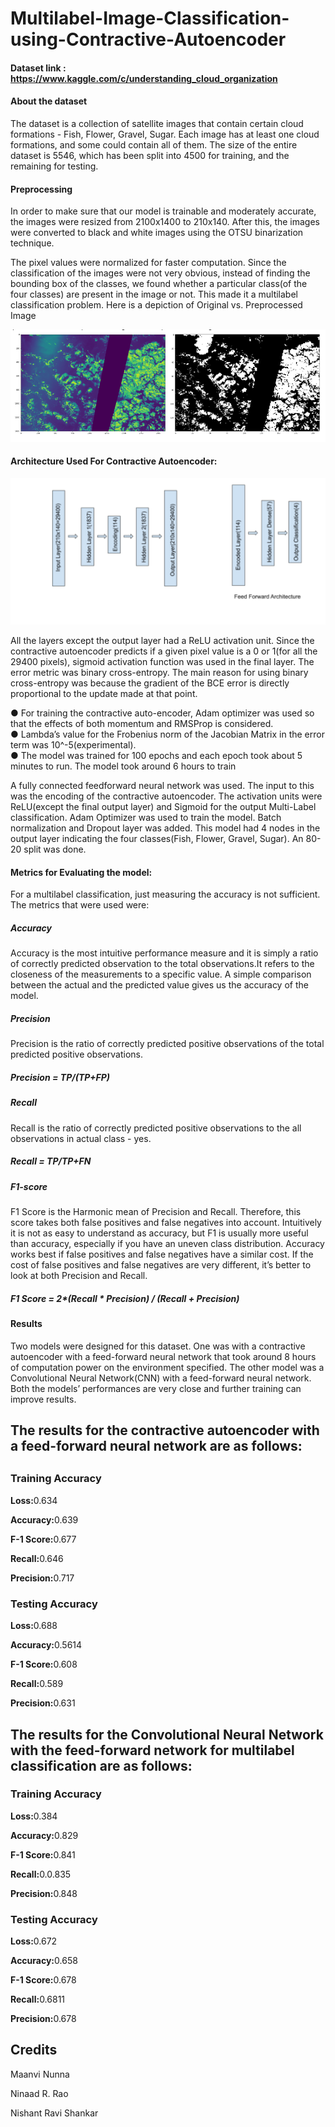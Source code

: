 # Multilabel-Image-Classification-using-Contractive-Autoencoder

#### Dataset link : https://www.kaggle.com/c/understanding_cloud_organization
#### About the dataset
<p>The dataset is a collection of satellite images that contain certain cloud formations - Fish, Flower,
Gravel, Sugar. Each image has at least one cloud formations, and some could contain all of them.
The size of the entire dataset is 5546, which has been split into 4500 for training, and the remaining
for testing.</p>

#### Preprocessing
<p>In order to make sure that our model is trainable and moderately accurate, the images were resized
from 2100x1400 to 210x140. After this, the images were converted to black and white images using
the OTSU binarization technique.</p>
<p>The pixel values were normalized for faster computation. Since the classification of the images were
not very obvious, instead of finding the bounding box of the classes, we found whether a particular
class(of the four classes) are present in the image or not. This made it a multilabel classification
problem. Here is a depiction of Original vs. Preprocessed Image</p>
<img src = "./image/Image.png"></img>

#### Architecture Used For Contractive Autoencoder:
<img src = "./image/Architecture.png"></img>
<p>All the layers except the output layer had a ReLU activation unit. Since the contractive autoencoder
predicts if a given pixel value is a 0 or 1(for all the 29400 pixels), sigmoid activation function was used
in the final layer. The error metric was binary cross-entropy. The main reason for using binary
cross-entropy was because the gradient of the BCE error is directly proportional to the update made
at that point.</p>
● For training the contractive auto-encoder, Adam optimizer was used so that the effects of both
momentum and RMSProp is considered.<br>
● Lambda’s value for the Frobenius norm of the Jacobian Matrix in the error term was
10^-5(experimental).<br>
● The model was trained for 100 epochs and each epoch took about 5 minutes to run. The
model took around 6 hours to train<br>
<p>
A fully connected feedforward neural network was used. The input to this was the encoding of the
contractive autoencoder. The activation units were ReLU(except the final output layer) and Sigmoid
for the output Multi-Label classification. Adam Optimizer was used to train the model. Batch
normalization and Dropout layer was added. This model had 4 nodes in the output layer indicating the
four classes(Fish, Flower, Gravel, Sugar). An 80-20 split was done.</p>


#### Metrics for Evaluating the model:
</p>For a multilabel classification, just measuring the accuracy is not sufficient. The metrics that were
used were:</p>
<h5>Accuracy</h5> <p>Accuracy is the most intuitive performance measure and it is simply a ratio of correctly
predicted observation to the total observations.It refers to the closeness of the measurements to a
specific value. A simple comparison between the actual and the predicted value gives us the accuracy
of the model.</p>
<h5>Precision</h5> <p>Precision is the ratio of correctly predicted positive observations of the total predicted
positive observations.</p>
<h5>Precision = TP/(TP+FP)</h5>
<h5>Recall</h5><p> Recall is the ratio of correctly predicted positive observations to the all observations in actual
class - yes.</p>
<h5>Recall = TP/TP+FN</h5>
<h5>F1-score</h5><p>F1 Score is the Harmonic mean of Precision and Recall. Therefore, this score takes both
false positives and false negatives into account. Intuitively it is not as easy to understand as accuracy,
but F1 is usually more useful than accuracy, especially if you have an uneven class distribution.
Accuracy works best if false positives and false negatives have a similar cost. If the cost of false
positives and false negatives are very different, it’s better to look at both Precision and Recall.</p>
<h5>F1 Score = 2*(Recall * Precision) / (Recall + Precision)</h5>


#### Results
<p>Two models were designed for this dataset. One was with a contractive autoencoder with a
feed-forward neural network that took around 8 hours of computation power on the environment
specified. The other model was a Convolutional Neural Network(CNN) with a feed-forward neural
network. Both the models’ performances are very close and further training can improve results.
<h2>The results for the contractive autoencoder with a feed-forward neural network are as follows:<h2>
<h3> Training Accuracy</h3>
<p><b>Loss:</b>0.634</p>
<p><b>Accuracy:</b>0.639</p>
<p><b>F-1 Score:</b>0.677</p>
<p><b>Recall:</b>0.646</p>
<p><b>Precision:</b>0.717</p>
<h3> Testing Accuracy</h3>
<p><b>Loss:</b>0.688</p>
<p><b>Accuracy:</b>0.5614</p>
<p><b>F-1 Score:</b>0.608</p>
<p><b>Recall:</b>0.589</p>
<p><b>Precision:</b>0.631</p>

<h2>The results for the Convolutional Neural Network with the feed-forward network for multilabel
classification are as follows:</h2>
<h3> Training Accuracy</h3>
<p><b>Loss:</b>0.384</p>
<p><b>Accuracy:</b>0.829</p>
<p><b>F-1 Score:</b>0.841</p>
<p><b>Recall:</b>0.0.835</p>
<p><b>Precision:</b>0.848</p>

<h3> Testing Accuracy</h3>
<p><b>Loss:</b>0.672</p>
<p><b>Accuracy:</b>0.658</p>
<p><b>F-1 Score:</b>0.678</p>
<p><b>Recall:</b>0.6811</p>
<p><b>Precision:</b>0.678</p>


## Credits
<p> Maanvi Nunna</p>
<p> Ninaad R. Rao</p>
<p> Nishant Ravi Shankar</p>

